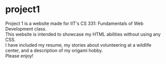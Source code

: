 # project1
Project 1 is a website made for IIT's CS 331: Fundamentals of Web Development class.   
This website is intended to showcase my HTML abilities without using any CSS.  
I have included my resume, my stories about volunteering at a wildlife center, and a description of my origami hobby.  
Please enjoy!
